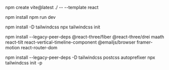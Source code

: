 npm create vite@latest ./ -- --template react

npm install
npm run dev

npm install -D tailwindcss
npx tailwindcss init

npm install --legacy-peer-deps @react-three/fiber @react-three/drei maath react-tilt react-vertical-timeline-component @emailjs/browser framer-motion react-router-dom

npm install --legacy-peer-deps -D tailwindcss postcss autoprefixer
npx tailwindcss init -p